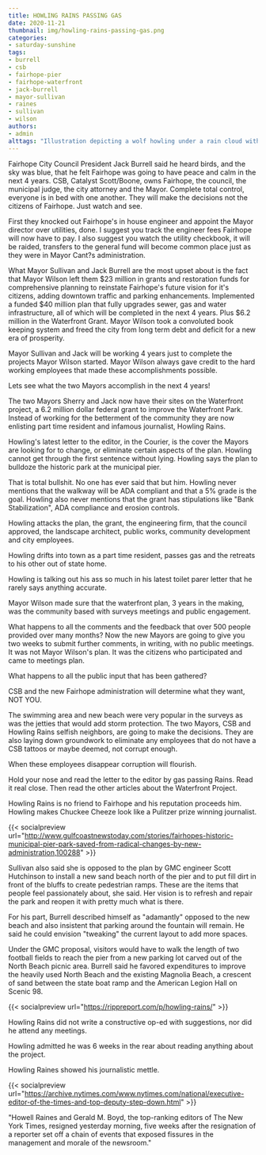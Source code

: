 ```yaml
---
title: HOWLING RAINS PASSING GAS
date: 2020-11-21
thumbnail: img/howling-rains-passing-gas.png
categories:
- saturday-sunshine
tags:
- burrell
- csb
- fairhope-pier
- fairhope-waterfront
- jack-burrell
- mayor-sullivan
- raines
- sullivan
- wilson
authors:
- admin
alttags: "Illustration depicting a wolf howling under a rain cloud with a crossed-out Catalyst symbol, representing concerns about..."
---
```

Fairhope City Council President Jack Burrell said he heard birds, and the sky was blue, that he felt Fairhope was going to have peace and calm in the next 4 years. CSB, Catalyst Scott/Boone, owns Fairhope, the council, the municipal judge, the city attorney and the Mayor. Complete total control, everyone is in bed with one another. They will make the decisions not the citizens of Fairhope. Just watch and see.

First they knocked out Fairhope's in house engineer and appoint the Mayor director over utilities, done. I suggest you track the engineer fees Fairhope will now have to pay. I also suggest you watch the utility checkbook, it will be raided, transfers to the general fund will become common place just as they were in Mayor Cant?s administration.

What Mayor Sullivan and Jack Burrell are the most upset about is the fact that Mayor Wilson left them $23 million in grants and restoration funds for comprehensive planning to reinstate Fairhope's future vision for it's citizens, adding downtown traffic and parking enhancements. Implemented a funded $40 million plan that fully upgrades sewer, gas and water infrastructure, all of which will be completed in the next 4 years. Plus $6.2 million in the Waterfront Grant. Mayor Wilson took a convoluted book keeping system and freed the city from long term debt and deficit for a new era of prosperity.

Mayor Sullivan and Jack will be working 4 years just to complete the projects Mayor Wilson started. Mayor Wilson always gave credit to the hard working employees that made these accomplishments possible.

Lets see what the two Mayors accomplish in the next 4 years!

The two Mayors Sherry and Jack now have their sites on the Waterfront project, a 6.2 million dollar federal grant to improve the Waterfront Park. Instead of working for the betterment of the community they are now enlisting part time resident and infamous journalist, Howling Rains.

Howling's latest letter to the editor, in the Courier, is the cover the Mayors are looking for to change, or eliminate certain aspects of the plan. Howling cannot get through the first sentence without lying. Howling says the plan to bulldoze the historic park at the municipal pier.

That is total bullshit. No one has ever said that but him. Howling never mentions that the walkway will be ADA compliant and that a 5% grade is the goal. Howling also never mentions that the grant has stipulations like "Bank Stabilization", ADA compliance and erosion controls.

Howling attacks the plan, the grant, the engineering firm, that the council approved, the landscape architect, public works, community development and city employees.

Howling drifts into town as a part time resident, passes gas and the retreats to his other out of state home.

Howling is talking out his ass so much in his latest toilet parer letter that he rarely says anything accurate.

Mayor Wilson made sure that the waterfront plan, 3 years in the making, was the community based with surveys meetings and public engagement.

What happens to all the comments and the feedback that over 500 people provided over many months? Now the new Mayors are going to give you two weeks to submit further comments, in writing, with no public meetings. It was not Mayor Wilson's plan. It was the citizens who participated and came to meetings plan.

What happens to all the public input that has been gathered?

CSB and the new Fairhope administration will determine what they want, NOT YOU.

The swimming area and new beach were very popular in the surveys as was the jetties that would add storm protection. The two Mayors, CSB and Howling Rains selfish neighbors, are going to make the decisions. They are also laying down groundwork to eliminate any employees that do not have a CSB tattoos or maybe deemed, not corrupt enough.

When these employees disappear corruption will flourish.

Hold your nose and read the letter to the editor by gas passing Rains. Read it real close. Then read the other articles about the Waterfront Project.

Howling Rains is no friend to Fairhope and his reputation proceeds him. Howling makes Chuckee Cheeze look like a Pulitzer prize winning journalist.

{{< socialpreview url="http://www.gulfcoastnewstoday.com/stories/fairhopes-historic-municipal-pier-park-saved-from-radical-changes-by-new-administration,100288" >}}

Sullivan also said she is opposed to the plan by GMC engineer Scott Hutchinson to install a new sand beach north of the pier and to put fill dirt in front of the bluffs to create pedestrian ramps. These are the items that people feel passionately about, she said. Her vision is to refresh and repair the park and reopen it with pretty much what is there.

For his part, Burrell described himself as "adamantly" opposed to the new beach and also insistent that parking around the fountain will remain. He said he could envision "tweaking" the current layout to add more spaces.

Under the GMC proposal, visitors would have to walk the length of two football fields to reach the pier from a new parking lot carved out of the North Beach picnic area. Burrell said he favored expenditures to improve the heavily used North Beach and the existing Magnolia Beach, a crescent of sand between the state boat ramp and the American Legion Hall on Scenic 98.

{{< socialpreview url="https://rippreport.com/p/howling-rains/" >}}

Howling Rains did not write a constructive op-ed with suggestions, nor did he attend any meetings.

Howling admitted he was 6 weeks in the rear about reading anything about the project.

Howling Raines showed his journalistic mettle.

{{< socialpreview url="https://archive.nytimes.com/www.nytimes.com/national/executive-editor-of-the-times-and-top-deputy-step-down.html" >}}

"Howell Raines and Gerald M. Boyd, the top-ranking editors of The New York Times, resigned yesterday morning, five weeks after the resignation of a reporter set off a chain of events that exposed fissures in the management and morale of the newsroom."
